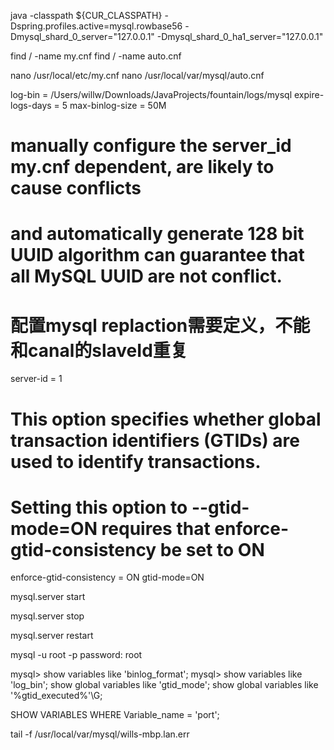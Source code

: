 
java -classpath ${CUR_CLASSPATH}
 -Dspring.profiles.active=mysql.rowbase56
 -Dmysql_shard_0_server="127.0.0.1"
 -Dmysql_shard_0_ha1_server="127.0.0.1"



find / -name my.cnf
find / -name auto.cnf

nano /usr/local/etc/my.cnf
nano /usr/local/var/mysql/auto.cnf

log-bin = /Users/willw/Downloads/JavaProjects/fountain/logs/mysql
expire-logs-days = 5
max-binlog-size  = 50M
# manually configure the server_id my.cnf dependent, are likely to cause conflicts
# and automatically generate 128 bit UUID algorithm can guarantee that all MySQL UUID are not conflict.
# 配置mysql replaction需要定义，不能和canal的slaveId重复
server-id        = 1
# This option specifies whether global transaction identifiers (GTIDs) are used to identify transactions.
# Setting this option to --gtid-mode=ON requires that enforce-gtid-consistency be set to ON
enforce-gtid-consistency = ON
gtid-mode=ON

mysql.server start

mysql.server stop

mysql.server restart

mysql -u root -p
password: root

mysql> show variables like 'binlog_format';
mysql> show variables like 'log_bin';
show global variables like 'gtid_mode';
show global variables like '%gtid_executed%'\G;

SHOW VARIABLES WHERE Variable_name = 'port';


tail -f /usr/local/var/mysql/wills-mbp.lan.err